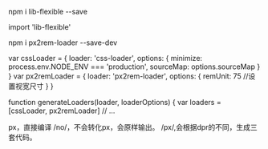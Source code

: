 <!--  移动端自适应方案flexible.js+px2rem-loader -->

npm i lib-flexible --save

import 'lib-flexible'

<meta name="viewport" content="width=device-width, initial-scale=1.0">

npm i px2rem-loader --save-dev


<!-- build/utils.js -->
var cssLoader = {
        loader: 'css-loader',
        options: {
            minimize: process.env.NODE_ENV === 'production',
            sourceMap: options.sourceMap
        }
    }
var px2remLoader = {
        loader: 'px2rem-loader',
        options: {
            remUnit: 75   //设置视宽尺寸
        }
}


<!-- build/utils.js -->
function generateLoaders(loader, loaderOptions) {
    var loaders = [cssLoader, px2remLoader]
// ...





<!-- 用法 -->
px，直接编译
/no/，不会转化px，会原样输出。
/px/,会根据dpr的不同，生成三套代码。